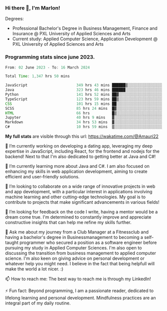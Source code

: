 
### Hi there 👋, I'm Marlon!

Degrees: 
- Professional Bachelor's Degree in Business Management, Finance and Insurance @ PXL University of Applied Sciences and Arts
- Current study: Applied Computer Science, Application Development @ PXL University of Applied Sciences and Arts

### Programming stats since june 2023.
<!--START_SECTION:waka-->

```java
From: 02 June 2023 - To: 16 March 2024

Total Time: 1,347 hrs 50 mins

JavaScript                      349 hrs 43 mins ██████▒░░░░░░░░░░░░░░░░░░   25.88 %
Java                            323 hrs 46 mins ██████░░░░░░░░░░░░░░░░░░░   23.96 %
Python                          141 hrs 52 mins ██▓░░░░░░░░░░░░░░░░░░░░░░   10.50 %
TypeScript                      123 hrs 59 mins ██▒░░░░░░░░░░░░░░░░░░░░░░   09.18 %
CSS                             101 hrs 15 mins ██░░░░░░░░░░░░░░░░░░░░░░░   07.49 %
SCSS                            85 hrs 24 mins  █▓░░░░░░░░░░░░░░░░░░░░░░░   06.32 %
HTML                            66 hrs          █▒░░░░░░░░░░░░░░░░░░░░░░░   04.88 %
Jupyter                         40 hrs 9 mins   ▓░░░░░░░░░░░░░░░░░░░░░░░░   02.97 %
Markdown                        34 hrs 53 mins  ▓░░░░░░░░░░░░░░░░░░░░░░░░   02.58 %
C#                              10 hrs 59 mins  ▒░░░░░░░░░░░░░░░░░░░░░░░░   00.81 %
```

<!--END_SECTION:waka-->
**My full stats** are visible through this url: https://wakatime.com/@Amauri22



🔭 I’m currently working on developing a dating app, leveraging my deep expertise in JavaScript, including React, for the frontend and nodejs for the backend! Next to that I'm also dedicated to getting better at Java and C#!

🌱 I’m currently learning more about Java and C#. I am also focused on enhancing my skills in web application development, aiming to create efficient and user-friendly solutions.

👯 I’m looking to collaborate on a wide range of innovative projects in web and app development, with a particular interest in applications involving machine learning and other cutting-edge technologies. My goal is to contribute to projects that make significant advancements in various fields!

🤔 I’m looking for feedback on the code I write, having a mentor would be a dream come true. I'm determined to constantly improve and appreciate constructive insights that can help me refine my skills further.

💬 Ask me about my journey from a Club Manager at a Fitnessclub and having a bachelor's degree in Businessmanagement to becoming a self-taught programmer who secured a position as a software engineer before pursuing my study in Applied Computer Sciences. I'm also open to discussing the transition from business management to applied computer science. I'm also keen on giving advice on personal development or whatever help you might need. I believe in the fact that being helpfull will make the world a lot nicer. :)

📫 How to reach me: The best way to reach me is through my LinkedIn!

⚡ Fun fact: Beyond programming, I am a passionate reader, dedicated to lifelong learning and personal development. Mindfulness practices are an integral part of my daily routine.


